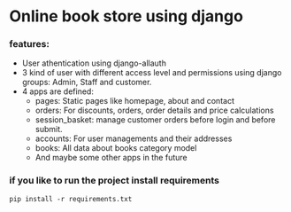 # Online book store using django
### features:
* User athentication using django-allauth
* 3 kind of user with different access level and permissions using django groups: Admin, Staff and customer.
* 4 apps are defined:
  * pages: Static pages like homepage, about and contact
  * orders: For discounts, orders, order details and price calculations
  * session_basket: manage customer orders before login and before submit.
  * accounts: For user managements and their addresses
  * books: All data about books category model
  * And maybe some other apps in the future

### if you like to run the project install requirements
```
pip install -r requirements.txt

